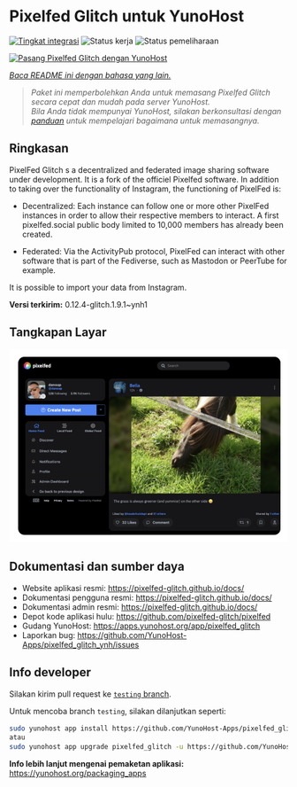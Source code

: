 <!--
N.B.: README ini dibuat secara otomatis oleh <https://github.com/YunoHost/apps/tree/master/tools/readme_generator>
Ini TIDAK boleh diedit dengan tangan.
-->

# Pixelfed Glitch untuk YunoHost

[![Tingkat integrasi](https://apps.yunohost.org/badge/integration/pixelfed_glitch)](https://ci-apps.yunohost.org/ci/apps/pixelfed_glitch/)
![Status kerja](https://apps.yunohost.org/badge/state/pixelfed_glitch)
![Status pemeliharaan](https://apps.yunohost.org/badge/maintained/pixelfed_glitch)

[![Pasang Pixelfed Glitch dengan YunoHost](https://install-app.yunohost.org/install-with-yunohost.svg)](https://install-app.yunohost.org/?app=pixelfed_glitch)

*[Baca README ini dengan bahasa yang lain.](./ALL_README.md)*

> *Paket ini memperbolehkan Anda untuk memasang Pixelfed Glitch secara cepat dan mudah pada server YunoHost.*  
> *Bila Anda tidak mempunyai YunoHost, silakan berkonsultasi dengan [panduan](https://yunohost.org/install) untuk mempelajari bagaimana untuk memasangnya.*

## Ringkasan

PixelFed Glitch s a decentralized and federated image sharing software under development. It is a fork of the officiel Pixelfed software.
In addition to taking over the functionality of Instagram, the functioning of PixelFed is:

* Decentralized: Each instance can follow one or more other PixelFed instances in order to allow their respective members to interact. A first pixelfed.social public body limited to 10,000 members has already been created.

* Federated: Via the ActivityPub protocol, PixelFed can interact with other software that is part of the Fediverse, such as Mastodon or PeerTube for example.

It is possible to import your data from Instagram.


**Versi terkirim:** 0.12.4-glitch.1.9.1~ynh1

## Tangkapan Layar

![Tangkapan Layar pada Pixelfed Glitch](./doc/screenshots/screenshot.png)

## Dokumentasi dan sumber daya

- Website aplikasi resmi: <https://pixelfed-glitch.github.io/docs/>
- Dokumentasi pengguna resmi: <https://pixelfed-glitch.github.io/docs/>
- Dokumentasi admin resmi: <https://pixelfed-glitch.github.io/docs/>
- Depot kode aplikasi hulu: <https://github.com/pixelfed-glitch/pixelfed>
- Gudang YunoHost: <https://apps.yunohost.org/app/pixelfed_glitch>
- Laporkan bug: <https://github.com/YunoHost-Apps/pixelfed_glitch_ynh/issues>

## Info developer

Silakan kirim pull request ke [`testing` branch](https://github.com/YunoHost-Apps/pixelfed_glitch_ynh/tree/testing).

Untuk mencoba branch `testing`, silakan dilanjutkan seperti:

```bash
sudo yunohost app install https://github.com/YunoHost-Apps/pixelfed_glitch_ynh/tree/testing --debug
atau
sudo yunohost app upgrade pixelfed_glitch -u https://github.com/YunoHost-Apps/pixelfed_glitch_ynh/tree/testing --debug
```

**Info lebih lanjut mengenai pemaketan aplikasi:** <https://yunohost.org/packaging_apps>
